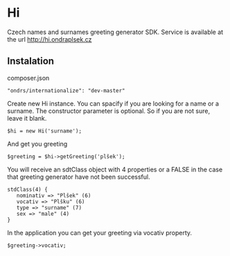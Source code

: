 Hi
==============

Czech names and surnames greeting generator SDK.
Service is available at the url http://hi.ondraplsek.cz



Instalation
-----

composer.json

    "ondrs/internationalize": "dev-master"


Create new Hi instance. You can spacify if you are looking for a name or a surname. The constructor parameter is optional.
So if you are not sure, leave it blank.

    $hi = new Hi('surname');

And get you greeting

    $greeting = $hi->getGreeting('plšek');

You will receive an sdtClass object with 4 properties or a FALSE in the case that greeting generator have not been successful.

    stdClass(4) {
       nominativ => "Plšek" (6)
       vocativ => "Plšku" (6)
       type => "surname" (7)
       sex => "male" (4)
    }

In the application you can get your greeting via vocativ property.

    $greeting->vocativ;
